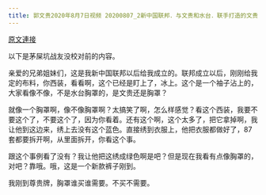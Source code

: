 ```yaml
---
title: 郭文贵2020年8月7日视频 20200807_2新中国联邦．与文贵和水台．联手打造的文贵水台牌胸罩款西装诞生
---
```


[原文連接](https://gnews.org/ThreadView/53479501)

以下是茅屎坑战友没校对前的内容。

  亲爱的兄弟姐妹们，这是我新中国联邦以后给我成立的。联邦成立以后，刚刚给我定的布料，你西装，看看啊，这个已经是盯上了，冰上。这个是一个袖子沾上的，大家看像不像，不是水台胸罩的，是文贵还是胸罩？

  就像一个胸罩啊，像不像胸罩啊？太搞笑了啊，怎么样感觉？看这个西装，我要不要这个了，不要这个了，因为你看着。还有这个啊，这个太多了，把它拿掉啊，我让他到这边来，绣上去没有这个蓝色。直接绣到衣服上，他把衣服都做好了，87套都要拆开啊，从里面拆开，你看这个事。

  跟这个事例看了没有？我让他把这绣成绿色啊是吧？但是现在我看有点像胸罩的，对吧？靠哦。哦，这是一个新款裤子刚到。

  我刚到尊贵牌，胸罩谁买谁需要。不买不需要。
